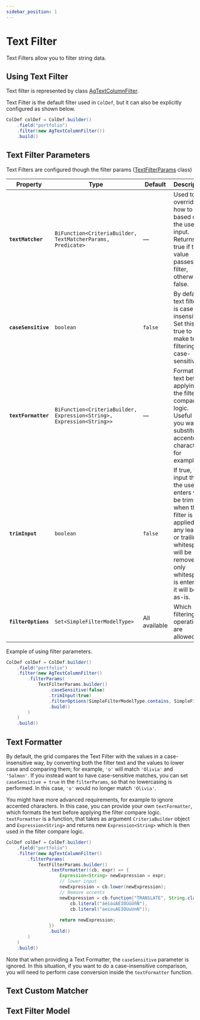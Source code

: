 ```yaml
---
sidebar_position: 1
---
```


# Text Filter
Text Filters allow you to filter string data.

## Using Text Filter
Text filter is represented by class [AgTextColumnFilter](https://github.com/smolcan/ag-grid-jpa-adapter/blob/main/src/main/java/io/github/smolcan/aggrid/jpa/adapter/filter/provided/simple/AgTextColumnFilter.java).

Text Filter is the default filter used in `ColDef`, but it can also be explicitly configured as shown below.
```java
ColDef colDef = ColDef.builder()
    .field("portfolio")
    .filter(new AgTextColumnFilter())
    .build()
```

## Text Filter Parameters
Text Filters are configured though the filter params ([TextFilterParams](https://github.com/smolcan/ag-grid-jpa-adapter/blob/main/src/main/java/io/github/smolcan/aggrid/jpa/adapter/filter/model/simple/params/TextFilterParams.java) class)

| Property                      | Type                                                                  | Default    | Description                                                                                                                                                                                      |
|-------------------------------|-----------------------------------------------------------------------|------------|--------------------------------------------------------------------------------------------------------------------------------------------------------------------------------------------------|
| **`textMatcher`** | `BiFunction<CriteriaBuilder, TextMatcherParams, Predicate>`           | —           | Used to override how to filter based on the user input. Returns true if the value passes the filter, otherwise false.                                                                            |
| **`caseSensitive`**                | `boolean`                                                             | `false`    | By default, text filtering is case-insensitive. Set this to true to make text filtering case-sensitive.                                                                                          |
| **`textFormatter`**                  | `BiFunction<CriteriaBuilder, Expression<String>, Expression<String>>` | —           | Formats the text before applying the filter compare logic. Useful if you want to substitute accented characters, for example.                                                                    |
| **`trimInput`**         | `boolean`                                                             | `false`    | If true, the input that the user enters will be trimmed when the filter is applied, so any leading or trailing whitespace will be removed. If only whitespace is entered, it will be left as-is. |
| **`filterOptions`**         | `Set<SimpleFilterModelType>`                                            | All available | Which filtering operations are allowed.                                                                                                                                                          |

Example of using filter parameters.
```java
ColDef colDef = ColDef.builder()
    .field("portfolio")
    .filter(new AgTextColumnFilter()
        .filterParams(
            TextFilterParams.builder()
                .caseSensitive(false)
                .trimInput(true)
                .filterOptions(SimpleFilterModelType.contains, SimpleFilterModelType.startsWith)
                .build()
        )
    )
    .build()
```

## Text Formatter
By default, the grid compares the Text Filter with the values in a case-insensitive way, by converting both the filter text and the values to lower case and comparing them; for example, `'o'` will match `'Olivia'` and `'Salmon'`. 
If you instead want to have case-sensitive matches, you can set `caseSensitive = true` in the `filterParams`, so that no lowercasing is performed. 
In this case, `'o'` would no longer match `'Olivia'`.

You might have more advanced requirements, for example to ignore accented characters.
In this case, you can provide your own `textFormatter`, which formats the text before applying the filter compare logic.
`textFormatter` is a function, that takes as argument `CriteriaBuilder` object and `Expression<String>` and returns new `Expression<String>` which is then used
in the filter compare logic.

```java
ColDef colDef = ColDef.builder()
    .field("portfolio")
    .filter(new AgTextColumnFilter()
        .filterParams(
            TextFilterParams.builder()
                .textFormatter((cb, expr) => {
                    Expression<String> newExpression = expr;
                    // lower input
                    newExpression = cb.lower(newExpression);
                    // Remove accents
                    newExpression = cb.function("TRANSLATE", String.class, newExpression,
                        cb.literal("áéíóúÁÉÍÓÚüÜñÑ"),
                        cb.literal("aeiouAEIOUuUnN"));
                    
                    return newExpression;
                })
                .build()
        )
    )
    .build()
```
Note that when providing a Text Formatter, the `caseSensitive` parameter is ignored. 
In this situation, if you want to do a case-insensitive comparison, you will need to perform case conversion inside the `textFormatter` function.

## Text Custom Matcher

## Text Filter Model
